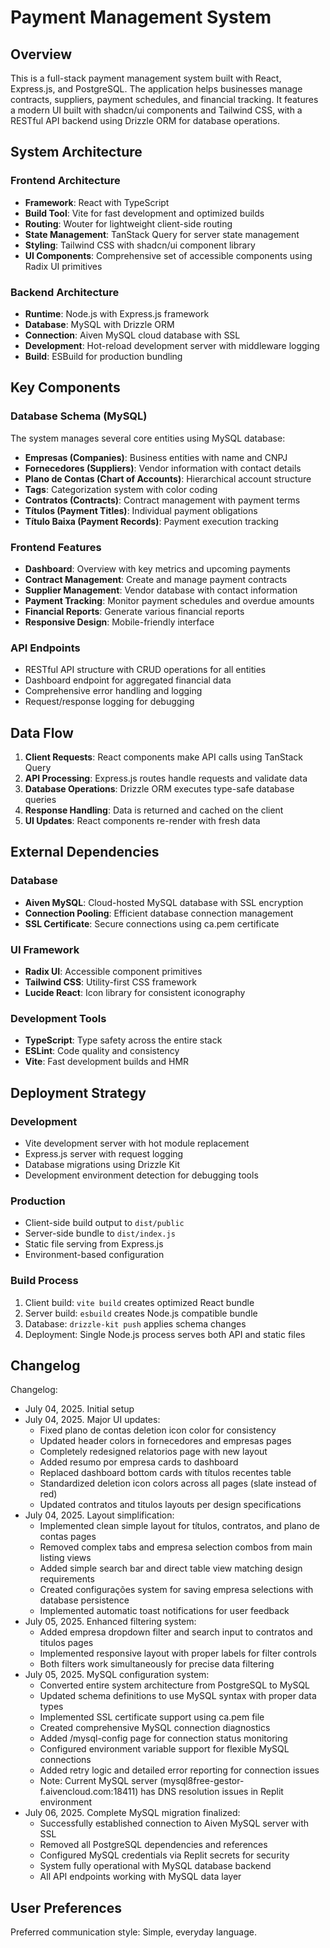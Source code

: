 # Payment Management System

## Overview

This is a full-stack payment management system built with React, Express.js, and PostgreSQL. The application helps businesses manage contracts, suppliers, payment schedules, and financial tracking. It features a modern UI built with shadcn/ui components and Tailwind CSS, with a RESTful API backend using Drizzle ORM for database operations.

## System Architecture

### Frontend Architecture
- **Framework**: React with TypeScript
- **Build Tool**: Vite for fast development and optimized builds
- **Routing**: Wouter for lightweight client-side routing
- **State Management**: TanStack Query for server state management
- **Styling**: Tailwind CSS with shadcn/ui component library
- **UI Components**: Comprehensive set of accessible components using Radix UI primitives

### Backend Architecture
- **Runtime**: Node.js with Express.js framework
- **Database**: MySQL with Drizzle ORM
- **Connection**: Aiven MySQL cloud database with SSL
- **Development**: Hot-reload development server with middleware logging
- **Build**: ESBuild for production bundling

## Key Components

### Database Schema (MySQL)
The system manages several core entities using MySQL database:
- **Empresas (Companies)**: Business entities with name and CNPJ
- **Fornecedores (Suppliers)**: Vendor information with contact details
- **Plano de Contas (Chart of Accounts)**: Hierarchical account structure
- **Tags**: Categorization system with color coding
- **Contratos (Contracts)**: Contract management with payment terms
- **Títulos (Payment Titles)**: Individual payment obligations
- **Título Baixa (Payment Records)**: Payment execution tracking

### Frontend Features
- **Dashboard**: Overview with key metrics and upcoming payments
- **Contract Management**: Create and manage payment contracts
- **Supplier Management**: Vendor database with contact information
- **Payment Tracking**: Monitor payment schedules and overdue amounts
- **Financial Reports**: Generate various financial reports
- **Responsive Design**: Mobile-friendly interface

### API Endpoints
- RESTful API structure with CRUD operations for all entities
- Dashboard endpoint for aggregated financial data
- Comprehensive error handling and logging
- Request/response logging for debugging

## Data Flow

1. **Client Requests**: React components make API calls using TanStack Query
2. **API Processing**: Express.js routes handle requests and validate data
3. **Database Operations**: Drizzle ORM executes type-safe database queries
4. **Response Handling**: Data is returned and cached on the client
5. **UI Updates**: React components re-render with fresh data

## External Dependencies

### Database
- **Aiven MySQL**: Cloud-hosted MySQL database with SSL encryption
- **Connection Pooling**: Efficient database connection management
- **SSL Certificate**: Secure connections using ca.pem certificate

### UI Framework
- **Radix UI**: Accessible component primitives
- **Tailwind CSS**: Utility-first CSS framework
- **Lucide React**: Icon library for consistent iconography

### Development Tools
- **TypeScript**: Type safety across the entire stack
- **ESLint**: Code quality and consistency
- **Vite**: Fast development builds and HMR

## Deployment Strategy

### Development
- Vite development server with hot module replacement
- Express.js server with request logging
- Database migrations using Drizzle Kit
- Development environment detection for debugging tools

### Production
- Client-side build output to `dist/public`
- Server-side bundle to `dist/index.js`
- Static file serving from Express.js
- Environment-based configuration

### Build Process
1. Client build: `vite build` creates optimized React bundle
2. Server build: `esbuild` creates Node.js compatible bundle
3. Database: `drizzle-kit push` applies schema changes
4. Deployment: Single Node.js process serves both API and static files

## Changelog

Changelog:
- July 04, 2025. Initial setup
- July 04, 2025. Major UI updates: 
  * Fixed plano de contas deletion icon color for consistency
  * Updated header colors in fornecedores and empresas pages
  * Completely redesigned relatorios page with new layout
  * Added resumo por empresa cards to dashboard
  * Replaced dashboard bottom cards with títulos recentes table
  * Standardized deletion icon colors across all pages (slate instead of red)
  * Updated contratos and titulos layouts per design specifications
- July 04, 2025. Layout simplification: 
  * Implemented clean simple layout for títulos, contratos, and plano de contas pages
  * Removed complex tabs and empresa selection combos from main listing views
  * Added simple search bar and direct table view matching design requirements
  * Created configurações system for saving empresa selections with database persistence
  * Implemented automatic toast notifications for user feedback
- July 05, 2025. Enhanced filtering system:
  * Added empresa dropdown filter and search input to contratos and titulos pages
  * Implemented responsive layout with proper labels for filter controls
  * Both filters work simultaneously for precise data filtering
- July 05, 2025. MySQL configuration system:
  * Converted entire system architecture from PostgreSQL to MySQL
  * Updated schema definitions to use MySQL syntax with proper data types
  * Implemented SSL certificate support using ca.pem file
  * Created comprehensive MySQL connection diagnostics
  * Added /mysql-config page for connection status monitoring
  * Configured environment variable support for flexible MySQL connections
  * Added retry logic and detailed error reporting for connection issues
  * Note: Current MySQL server (mysql8free-gestor-f.aivencloud.com:18411) has DNS resolution issues in Replit environment
- July 06, 2025. Complete MySQL migration finalized:
  * Successfully established connection to Aiven MySQL server with SSL
  * Removed all PostgreSQL dependencies and references
  * Configured MySQL credentials via Replit secrets for security
  * System fully operational with MySQL database backend
  * All API endpoints working with MySQL data layer

## User Preferences

Preferred communication style: Simple, everyday language.